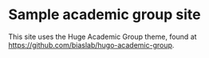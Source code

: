 # Sample academic group site

This site uses the Huge Academic Group theme, found at https://github.com/biaslab/hugo-academic-group. 
